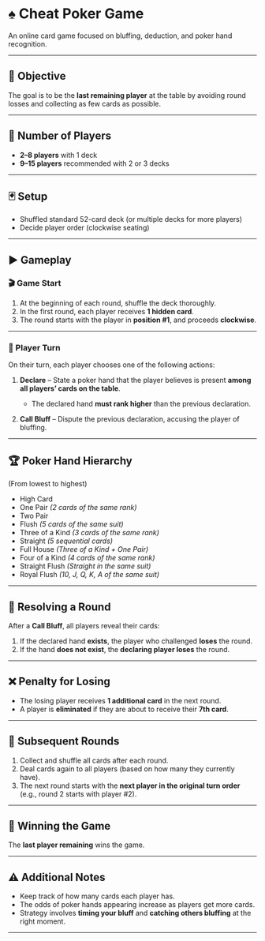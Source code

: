 # ♠️ Cheat Poker Game

An online card game focused on bluffing, deduction, and poker hand recognition.

---

## 🎯 Objective

The goal is to be the **last remaining player** at the table by avoiding round losses and collecting as few cards as possible.

---

## 👥 Number of Players

- **2–8 players** with 1 deck  
- **9–15 players** recommended with 2 or 3 decks

---

## 🃏 Setup

- Shuffled standard 52-card deck (or multiple decks for more players)
- Decide player order (clockwise seating)

---

## ▶️ Gameplay

### 🎬 Game Start

1. At the beginning of each round, shuffle the deck thoroughly.
2. In the first round, each player receives **1 hidden card**.
3. The round starts with the player in **position #1**, and proceeds **clockwise**.

---

### 🔄 Player Turn

On their turn, each player chooses one of the following actions:

1. **Declare** – State a poker hand that the player believes is present **among all players’ cards on the table**.  
   - The declared hand **must rank higher** than the previous declaration.

2. **Call Bluff** – Dispute the previous declaration, accusing the player of bluffing.

---

## 🏆 Poker Hand Hierarchy

(From lowest to highest)

- High Card  
- One Pair *(2 cards of the same rank)*  
- Two Pair  
- Flush *(5 cards of the same suit)*  
- Three of a Kind *(3 cards of the same rank)*  
- Straight *(5 sequential cards)*  
- Full House *(Three of a Kind + One Pair)*  
- Four of a Kind *(4 cards of the same rank)*  
- Straight Flush *(Straight in the same suit)*  
- Royal Flush *(10, J, Q, K, A of the same suit)*

---

## 🧾 Resolving a Round

After a **Call Bluff**, all players reveal their cards:

1. If the declared hand **exists**, the player who challenged **loses** the round.
2. If the hand **does not exist**, the **declaring player loses** the round.

---

## ❌ Penalty for Losing

- The losing player receives **1 additional card** in the next round.
- A player is **eliminated** if they are about to receive their **7th card**.

---

## 🔁 Subsequent Rounds

1. Collect and shuffle all cards after each round.
2. Deal cards again to all players (based on how many they currently have).
3. The next round starts with the **next player in the original turn order** (e.g., round 2 starts with player #2).

---

## 🏅 Winning the Game

The **last player remaining** wins the game.

---

## ⚠️ Additional Notes

- Keep track of how many cards each player has.
- The odds of poker hands appearing increase as players get more cards.
- Strategy involves **timing your bluff** and **catching others bluffing** at the right moment.

---
